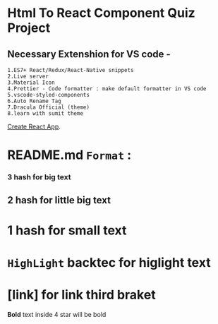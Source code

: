 # Html To React Component Quiz Project

## Necessary Extenshion for VS code -

    1.ES7+ React/Redux/React-Native snippets
    2.Live server
    3.Material Icon
    4.Prettier - Code formatter : make default formatter in VS code
    5.vscode-styled-components
    6.Auto Rename Tag
    7.Dracula Official (theme)
    8.learn with sumit theme

[Create React App](https://github.com/facebook/create-react-app).

# README.md `Format` :

### 3 hash for big text

## 2 hash for little big text

# 1 hash for small text

# `HighLight` backtec for higlight text

# [link] for link third braket

**Bold** text inside 4 star will be bold

